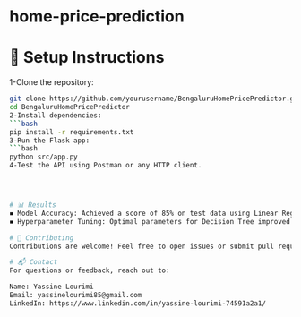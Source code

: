 # home-price-prediction

# 🔧 Setup Instructions
1-Clone the repository:
```bash
git clone https://github.com/yourusername/BengaluruHomePricePredictor.git  
cd BengaluruHomePricePredictor  
2-Install dependencies:
```bash
pip install -r requirements.txt  
3-Run the Flask app:
```bash
python src/app.py  
4-Test the API using Postman or any HTTP client.




# 📊 Results
◾ Model Accuracy: Achieved a score of 85% on test data using Linear Regression.
◾ Hyperparameter Tuning: Optimal parameters for Decision Tree improved prediction accuracy.

# 🤝 Contributing
Contributions are welcome! Feel free to open issues or submit pull requests to improve this project.

# 📬 Contact
For questions or feedback, reach out to:

Name: Yassine Lourimi
Email: yassinelourimi85@gmail.com
LinkedIn: https://www.linkedin.com/in/yassine-lourimi-74591a2a1/
